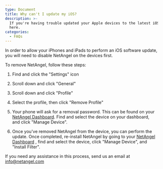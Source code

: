 ```yaml
---
type: Document
title: Why can't I update my iOS?
description: >-
  If you're having trouble updated your Apple devices to the latest iOS, look
  here.
categories:
  - FAQs
---
```

In order to allow your iPhones and iPads to perform an iOS software update, you will need to disable NetAngel on the devices first. 

To remove NetAngel, follow these steps:

1. Find and click the "Settings" icon

2. Scroll down and click "General"

3. Scroll down and click "Profile"

4. Select the profile, then click "Remove Profile"

5. Your phone will ask for a removal password. This can be found on your[ NetAngel Dashboard](dashboard.netangel.com). Find and select the device on your dashboard, and click "Manage Device". 

6. Once you've removed NetAngel from the device, you can perform the update. Once completed, re-install NetAngel by going to your [NetAngel Dashboard](dashboard.netangel.com) , find and select the device, click "Manage Device", and "Install Filter". 

If you need any assistance in this process, send us an email at info@netangel.com
